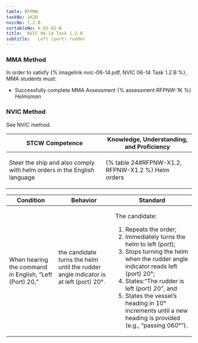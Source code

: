 ```yaml
---
table: RFPNW
taskNo: 1K2B
nvicNo: 1.2.B 
sortableNo: K-01-02-B
title:  NVIC 06-14 Task 1.2.B
subtitle:   Left (port) rudder
---
```



### MMA Method

In order to satisfy  {% imagelink nvic-06-14.pdf, NVIC 06-14 Task 1.2.B %}, MMA students must:

* Successfully complete MMA Assessment {% assessment RFPNW-1K %} *Helmsman*


### NVIC Method

<a onclick="togglevisibility('nvic_methods')" >See NVIC method.</a>

<div id='nvic_methods' class='hide'>

<table>
<thead>
<tr>
<th class='forty'> STCW Competence </th>
<th class='sixty'> Knowledge, Understanding, and Proficiency </th>
</tr>
</thead>




<tbody>
<tr><td markdown='1'>

Steer the ship and also comply with helm orders in the English language

</td><td markdown='1'>

{% table 24#RFPNW-X1.2, RFPNW-X1.2 %} Helm orders

</td></tr>


</tbody>
</table>


<table>
<thead>
<tr><th class='twenty'>  Condition </th><th class='twenty'> Behavior </th><th  class='sixty'>Standard </th></tr>
</thead>
<tbody >



<tr><td markdown='1'>

When hearing the command in English, “Left (Port) 20,”

</td><td markdown='1'>

the candidate turns the helm until the rudder angle indicator is at left (port) 20°.

<br>

<div class="tooltip" markdown='1'>



</div>


</td><td markdown='1'>

The candidate:

1. Repeats the order;
2. Immediately turns the helm to left (port);
3. Stops turning the helm when the rudder angle indicator reads left (port) 20°;
4. States:“The rudder is left (port) 20”, and
5. States the vessel’s heading in 10° increments until a new heading is provided (e.g., “passing 060°”).

</td></tr>
</tbody>
</table>
</div>
